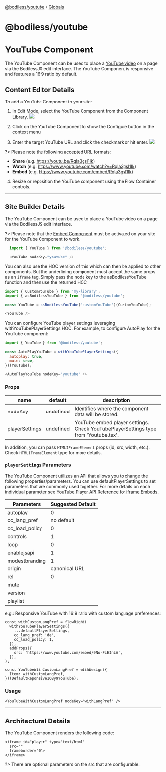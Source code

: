 [@bodiless/youtube](README.md) › [Globals](globals.md)

# @bodiless/youtube

# YouTube Component

The YouTube Component can be used to place a [YouTube video](https://www.youtube.com/) on a page via the
BodilessJS edit interface. The YouTube Component is responsive and features 
a 16:9 ratio by default. 

## Content Editor Details

To add a YouTube Component to your site:

1. In Edit Mode, select the YouTube Component from the Component Library.
![](./assets/YoutubeComponentLibrary.jpg)

2. Click on the YouTube Component to show the Configure button in the context menu.

3. Enter the target YouTube URL and click the checkmark or hit enter.
![](./assets/YoutubeConfig.jpg)

?> Please note the following accepted URL formats:

  * **Share** (e.g. https://youtu.be/Rqla3gsl1Ik)
  * **Watch** (e.g. https://www.youtube.com/watch?v=Rqla3gsl1Ik)
  * **Embed** (e.g. https://www.youtube.com/embed/Rqla3gsl1Ik)

4. Resize or reposition the YouTube component using the Flow Container controls.

---

## Site Builder Details

The YouTube Component can be used to place a YouTube video on a page via the 
BodilessJS edit interface.

?> Please note that the [Embed Component](../../../Components/Embed) must be activated on your site for the YouTube Component to work.

``` js
  import { YouTube } from '@bodiless/youtube';

  <YouTube nodeKey="youtube" />
  ```

You can also use the HOC version of this which can then be applied to 
other components. But the underlining component must accept the same props
as an `iframe` tag. Simply pass the node key to the asBodilessYouTube function
and then use the returned HOC

  ``` js
  import { CustomYouTube } from 'my-library';
  import { asBodilessYouTube } from '@bodiless/youtube';

  const YouTube = asBodilessYouTube('customYouTube')(CustomYouTube);

  <YouTube />
  ```

You can configure YouTube player settings leveraging withYouTubePlayerSettings 
HOC. For example, to configure AutoPlay for the YouTube component:

  ``` js
  import { YouTube } from '@bodiless/youtube';

  const AutoPlayYouTube = withYouTubePlayerSettings({
    autoplay: true,
    mute: true,
  })(YouTube);

  <AutoPlayYouTube nodeKey="youtube" />
  ```

### Props

| name           | default   | description                                                                         |
|----------------|-----------|-------------------------------------------------------------------------------------|
| nodeKey        | undefined | Identifies where the component data will be stored.                                 |
| playerSettings | undefined | YouTube embed player settings. Check YouTubePlayerSettings type from 'Youtube.tsx'. |

In addition, you can pass `HTMLIFrameElement` props (id, src, width, etc.). Check `HTMLIFrameElement` type for more details.

### `playerSettings` Parameters 

The YouTube Component utilizes an API that allows you to change the following
properties/parameters. You can use defaultPlayerSettings to set parameters that
are commonly used together. For more details on each individual parameter see [YouTube Player API Reference for iframe Embeds](https://developers.google.com/youtube/iframe_api_reference). 

| Parameters | Suggested Default | 
| -------- | -------- |
| autoplay     | 0     |
| cc_lang_pref    | no default    |
| cc_load_policy  | 0 |
| controls |  1 |
| loop |  0 |
| enablejsapi  |  1 |
| modestbranding |  1 |
| origin |  canonical URL |
| rel | 0 |
| mute | |
| version | |
| playlist | |

e.g.: Responsive YouTube with 16:9 ratio with custom language preferences:

```
const withCustomLangPref = flowRight(
  withYouTubePlayerSettings({
    ...defaultPlayerSettings,
    cc_lang_pref: 'de',
    cc_load_policy: 1,
  }),
  addProps({
    src: 'https://www.youtube.com/embed/9No-FiEInLA',
  }),
);

const YouTubeWithCustomLangPref = withDesign({
  Item: withCustomLangPref,
})(DefaultReponsive16By9YouTube);
```

### Usage

```
<YouTubeWithCustomLangPref nodeKey="withLangPref" />
```

---

## Architectural Details

The YouTube Component renders the following code:

```
<iframe id="player" type="text/html" 
  src=""
  frameborder="0">
</iframe>
```

?> There are optional parameters on the src that are configurable.
